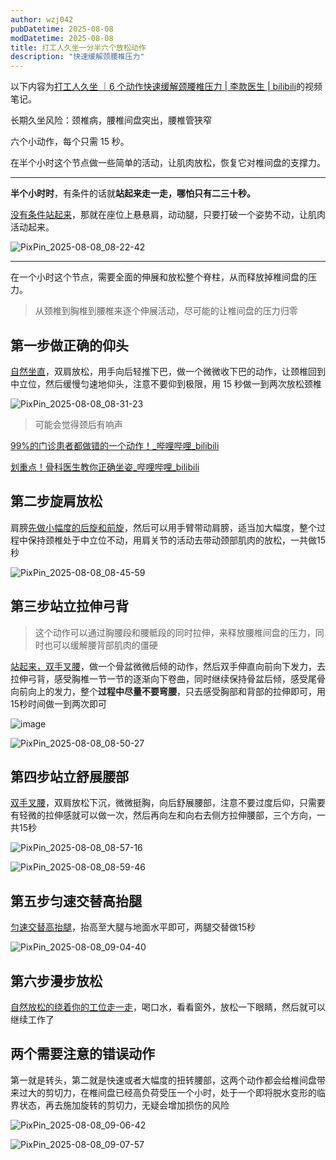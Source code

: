 ```yaml
---
author: wzj042
pubDatetime: 2025-08-08
modDatetime: 2025-08-08
title: 打工人久坐一分半六个放松动作
description: "快速缓解颈腰椎压力"
---
```


以下内容为[打工人久坐 ｜6 个动作快速缓解颈腰椎压力 | 李款医生 | bilibili](https://www.bilibili.com/video/BV1Cb7WzaEN5/)的视频笔记。

长期久坐风险：颈椎病，腰椎间盘突出，腰椎管狭窄


六个小动作，每个只需 15 秒。

在半个小时这个节点做一些简单的活动，让肌肉放松，恢复它对椎间盘的支撑力。

---

**半个小时时**，有条件的话就**站起来走一走，哪怕只有二三十秒。**

[没有条件站起来](https://www.bilibili.com/video/BV1Cb7WzaEN5?t=80.6)，那就在座位上悬悬肩，动动腿，只要打破一个姿势不动，让肌肉活动起来。

![PixPin_2025-08-08_08-22-42](../../../assets/images/2025/desk_relief_6_moves_neck_back/PixPin_2025-08-08_08-22-42-20250808082319-elzpm3x.webp "活动示意图")

---

在一个小时这个节点，需要全面的伸展和放松整个脊柱，从而释放掉椎间盘的压力。

> 从颈椎到胸椎到腰椎来逐个伸展活动，尽可能的让椎间盘的压力归零

## 第一步做正确的仰头

[自然坐直](https://www.bilibili.com/video/BV1Cb7WzaEN5?t=101.3)，双肩放松，用手向后轻推下巴，做一个微微收下巴的动作，让颈椎回到中立位，然后缓慢匀速地仰头，注意不要仰到极限，用 15 秒做一到两次放松颈椎

![PixPin_2025-08-08_08-31-23](../../../assets/images/2025/desk_relief_6_moves_neck_back/PixPin_2025-08-08_08-31-23-20250808083215-e0imjsd.webp "正确的仰头")

> 可能会觉得颈后有响声

[99%的门诊患者都做错的一个动作！_哔哩哔哩_bilibili](https://www.bilibili.com/video/BV1zHRhYhEhv/)

[划重点！骨科医生教你正确坐姿_哔哩哔哩_bilibili](https://www.bilibili.com/video/BV1ERgnzYEBe/)

## 第二步旋肩放松

肩膀[先做小幅度的后旋和前旋](https://www.bilibili.com/video/BV1Cb7WzaEN5?t=117.6)，然后可以用手臂带动肩膀，适当加大幅度，整个过程中保持颈椎处于中立位不动，用肩关节的活动去带动颈部肌肉的放松，一共做15秒

![PixPin_2025-08-08_08-45-59](../../../assets/images/2025/desk_relief_6_moves_neck_back/PixPin_2025-08-08_08-45-59-20250808084722-jjrn842.webp "旋肩放松")

## 第三步站立拉伸弓背

> 这个动作可以通过胸腰段和腰骶段的同时拉伸，来释放腰椎间盘的压力，同时也可以缓解腰背部肌肉的僵硬

[站起来，双手叉腰](https://www.bilibili.com/video/BV1Cb7WzaEN5?t=132.0)，做一个骨盆微微后倾的动作，然后双手伸直向前向下发力，去拉伸弓背，感受胸椎一节一节的逐渐向下卷曲，同时继续保持骨盆后倾，感受尾骨向前向上的发力，整个**过程中尽量不要弯腰**，只去感受胸部和背部的拉伸即可，用15秒时间做一到两次即可

![image](../../../assets/images/2025/desk_relief_6_moves_neck_back/image-20250808085103-jyqq3rx.png "该动作需要避免弯腰")

![PixPin_2025-08-08_08-50-27](../../../assets/images/2025/desk_relief_6_moves_neck_back/PixPin_2025-08-08_08-50-27-20250808085205-40jlnl8.webp "站立拉伸弓背")

## 第四步站立舒展腰部

[双手叉腰](https://www.bilibili.com/video/BV1Cb7WzaEN5?t=166.1)，双肩放松下沉，微微挺胸，向后舒展腰部，注意不要过度后仰，只需要有轻微的拉伸感就可以做一次，然后再向左和向右去侧方拉伸腰部，三个方向，一共15秒

![PixPin_2025-08-08_08-57-16](../../../assets/images/2025/desk_relief_6_moves_neck_back/PixPin_2025-08-08_08-57-16-20250808085718-l0msccp.png "避免过度后仰")

![PixPin_2025-08-08_08-59-46](../../../assets/images/2025/desk_relief_6_moves_neck_back/PixPin_2025-08-08_08-59-46-20250808090056-041x11e.webp "站立舒展腰部")


## 第五步匀速交替高抬腿

[匀速交替高抬腿](https://www.bilibili.com/video/BV1Cb7WzaEN5?t=181.8)，抬高至大腿与地面水平即可，两腿交替做15秒

![PixPin_2025-08-08_09-04-40](../../../assets/images/2025/desk_relief_6_moves_neck_back/PixPin_2025-08-08_09-04-40-20250808090543-1ye9r7j.webp "匀速交替高抬腿")

## 第六步漫步放松

[自然放松的绕着你的工位走一走](https://www.bilibili.com/video/BV1Cb7WzaEN5?t=191.6)，喝口水，看看窗外，放松一下眼睛，然后就可以继续工作了


## 两个需要注意的错误动作

第一就是转头，第二就是快速或者大幅度的扭转腰部，这两个动作都会给椎间盘带来过大的剪切力，在椎间盘已经高负荷受压一个小时，处于一个即将脱水变形的临界状态，再去施加旋转的剪切力，无疑会增加损伤的风险

![PixPin_2025-08-08_09-06-42](../../../assets/images/2025/desk_relief_6_moves_neck_back/PixPin_2025-08-08_09-06-42-20250808090701-2pqzgcj.webp "不要转头")

![PixPin_2025-08-08_09-07-57](../../../assets/images/2025/desk_relief_6_moves_neck_back/PixPin_2025-08-08_09-07-57-20250808090817-bevkws9.webp "不要快速或者大幅度的扭转腰部")